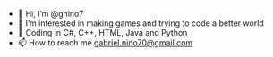 - 👋 Hi, I’m @gnino7
- 👀 I’m interested in making games and trying to code a better world
- 🌱 Coding in C#, C++, HTML, Java and Python
- 📫 How to reach me gabriel.nino70@gmail.com

<!---
gnino7/gnino7 is a ✨ special ✨ repository because its `README.md` (this file) appears on your GitHub profile.
You can click the Preview link to take a look at your changes.
--->
